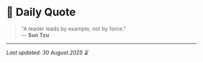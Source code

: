 # 📜 Daily Quote

> "A leader leads by example, not by force."  
> — **Sun Tzu**

---

_Last updated: 30 August 2025 ⏳_
